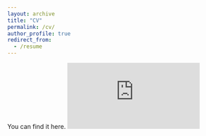 ```yaml
---
layout: archive
title: "CV"
permalink: /cv/
author_profile: true
redirect_from:
  - /resume
---
```

You can find it here.
<embed src="https://cstharkoti.github.io/files/CV__chet.pdf" type="application/pdf" />
